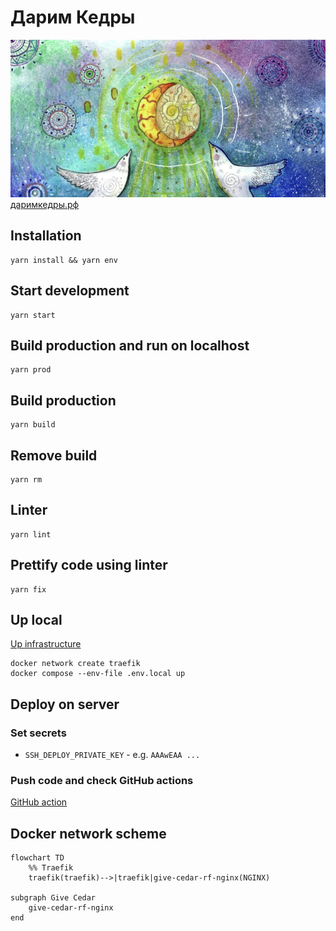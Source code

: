 # Дарим Кедры

![cover](docs/cover.png)
[даримкедры.рф](https://даримкедры.рф)

## Installation

```shell
yarn install && yarn env
```

## Start development

```shell
yarn start
```

## Build production and run on localhost

```shell
yarn prod
```

## Build production

```shell
yarn build
```

## Remove build

```shell
yarn rm
```

## Linter

```shell
yarn lint
```

## Prettify code using linter

```shell
yarn fix
```

## Up local

[Up infrastructure](https://github.com/treeton-org/team#readme)

```shell
docker network create traefik
docker compose --env-file .env.local up
```

## Deploy on server

### Set secrets

* `SSH_DEPLOY_PRIVATE_KEY` - e.g. `AAAwEAA ...`

### Push code and check GitHub actions

[GitHub action](https://github.com/treeton-org/givecedar-rf/actions/workflows/build-and-deploy.yaml)

## Docker network scheme

```mermaid
flowchart TD
    %% Traefik
    traefik(traefik)-->|traefik|give-cedar-rf-nginx(NGINX)

subgraph Give Cedar
    give-cedar-rf-nginx
end
```
